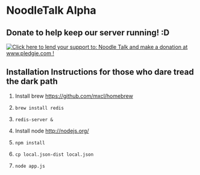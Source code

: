 # NoodleTalk Alpha
## Donate to help keep our server running! :D

<a href='http://www.pledgie.com/campaigns/17022'><img alt='Click here to lend your support to: Noodle Talk and make a donation at www.pledgie.com !' src='http://www.pledgie.com/campaigns/17022.png?skin_name=chrome' border='0' /></a>

## Installation Instructions for those who dare tread the dark path

1. Install brew https://github.com/mxcl/homebrew

2. `brew install redis`

3. `redis-server &`

4. Install node http://nodejs.org/

5. `npm install`

6. `cp local.json-dist local.json`

7. `node app.js`
